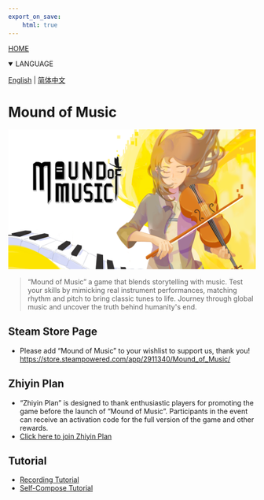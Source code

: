 ```yaml
---
export_on_save:
    html: true
---
```


<a href="/index.html">HOME</a>
<details open>
<summary>LANGUAGE</summary>

[English](index.html) | [简体中文](index_zhhans.html)
</details>

# Mound of Music

![Mound of Music](./moundofmusic.png)

> “Mound of Music” a game that blends storytelling with music. Test your skills by mimicking real instrument performances, matching rhythm and pitch to bring classic tunes to life. Journey through global music and uncover the truth behind humanity's end.

## Steam Store Page
- Please add “Mound of Music” to your wishlist to support us, thank you! 
https://store.steampowered.com/app/2911340/Mound_of_Music/

## Zhiyin Plan
- “Zhiyin Plan” is designed to thank enthusiastic players for promoting the game before the launch of “Mound of Music”. Participants in the event can receive an activation code for the full version of the game and other rewards.
- [Click here to join Zhiyin Plan](240910_zhiyin_plan/zhiyin_plan.html)

## Tutorial
- [Recording Tutorial](240909_tutor_record/tutor_record.html)
- [Self-Compose Tutorial](241010_tutor_compose/tutor_compose.html)